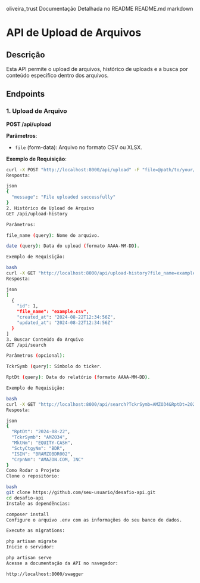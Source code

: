 oliveira_trust
Documentação Detalhada no README
README.md
markdown
# API de Upload de Arquivos

## Descrição
Esta API permite o upload de arquivos, histórico de uploads e a busca por conteúdo específico dentro dos arquivos.

## Endpoints

### 1. Upload de Arquivo
**POST /api/upload**

**Parâmetros**:
- `file` (form-data): Arquivo no formato CSV ou XLSX.

**Exemplo de Requisição**:
```bash
curl -X POST "http://localhost:8000/api/upload" -F "file=@path/to/your/file.csv"
Resposta:

json
{
  "message": "File uploaded successfully"
}
2. Histórico de Upload de Arquivo
GET /api/upload-history

Parâmetros:

file_name (query): Nome do arquivo.

date (query): Data do upload (formato AAAA-MM-DD).

Exemplo de Requisição:

bash
curl -X GET "http://localhost:8000/api/upload-history?file_name=example.csv"
Resposta:

json
[
  {
    "id": 1,
    "file_name": "example.csv",
    "created_at": "2024-08-22T12:34:56Z",
    "updated_at": "2024-08-22T12:34:56Z"
  }
]
3. Buscar Conteúdo do Arquivo
GET /api/search

Parâmetros (opcional):

TckrSymb (query): Símbolo do ticker.

RptDt (query): Data do relatório (formato AAAA-MM-DD).

Exemplo de Requisição:

bash
curl -X GET "http://localhost:8000/api/search?TckrSymb=AMZO34&RptDt=2024-08-26"
Resposta:

json
{
  "RptDt": "2024-08-22",
  "TckrSymb": "AMZO34",
  "MktNm": "EQUITY-CASH",
  "SctyCtgyNm": "BDR",
  "ISIN": "BRAMZOBDR002",
  "CrpnNm": "AMAZON.COM, INC"
}
Como Rodar o Projeto
Clone o repositório:

bash
git clone https://github.com/seu-usuario/desafio-api.git
cd desafio-api
Instale as dependências:

composer install
Configure o arquivo .env com as informações do seu banco de dados.

Execute as migrations:

php artisan migrate
Inicie o servidor:

php artisan serve
Acesse a documentação da API no navegador:

http://localhost:8000/swagger